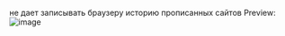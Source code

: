 не дает записывать браузеру историю прописанных сайтов </n>
Preview:</n>
![image](https://github.com/CouZ1337/HistoryOverride-plugin/assets/97269548/8db867af-9e79-4969-bc48-fe7f2c16b115)
